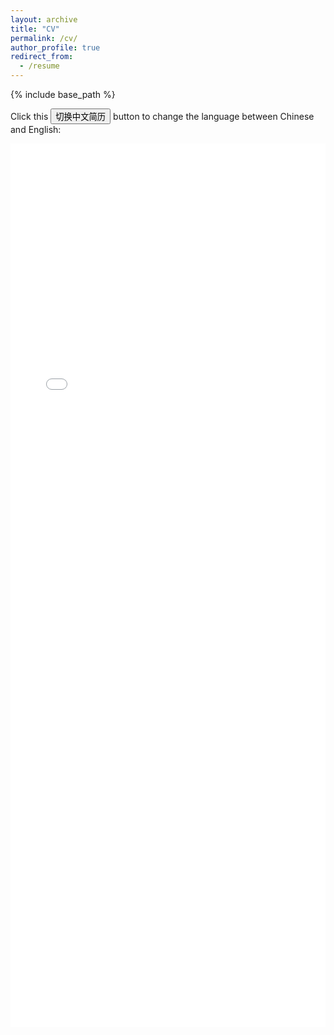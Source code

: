 ```yaml
---
layout: archive
title: "CV"
permalink: /cv/
author_profile: true
redirect_from:
  - /resume
---
```


{% include base_path %}

Click this <button id="toggleButton" class="btn btn-primary" onclick="toggleCV()">切换中文简历</button> button to change the language between Chinese and English: 

<iframe id="englishCV" src="/files/Zhichuan MA_CV_EN.pdf" style="width:100%; height:1414px;" frameborder="0"></iframe>
<iframe id="chineseCV" src="/files/Zhichuan MA_CV_CN.pdf" style="width:100%; height:1414px; display:none;" frameborder="0"></iframe>

<script>
function toggleCV() {
  var englishCV = document.getElementById("englishCV");
  var chineseCV = document.getElementById("chineseCV");
  var button = document.getElementById("toggleButton");

  if (englishCV.style.display === "none") {
    englishCV.style.display = "block";
    chineseCV.style.display = "none";
    button.innerHTML = "切换中文简历";
  } else {
    englishCV.style.display = "none";
    chineseCV.style.display = "block";
    button.innerHTML = "Show English CV";
  }
}
</script>
